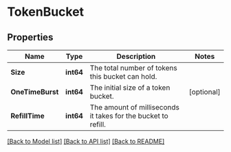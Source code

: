 # TokenBucket

## Properties

Name | Type | Description | Notes
------------ | ------------- | ------------- | -------------
**Size** | **int64** | The total number of tokens this bucket can hold. |
**OneTimeBurst** | **int64** | The initial size of a token bucket. | [optional]
**RefillTime** | **int64** | The amount of milliseconds it takes for the bucket to refill. |

[[Back to Model list]](../README.md#documentation-for-models) [[Back to API list]](../README.md#documentation-for-api-endpoints) [[Back to README]](../README.md)


